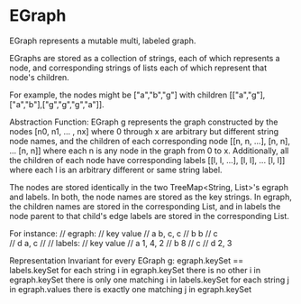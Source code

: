 # EGraph
EGraph represents a mutable multi, labeled graph.

EGraphs are stored as a collection of strings, each of which represents a node, and corresponding strings of lists each of which represent that node's children. 

For example, the nodes might be ["a","b","g"] with children [["a","g"],["a","b"],["g","g","g","a"]].


Abstraction Function:
EGraph g represents the graph constructed by the nodes [n0, n1, ... , nx] where 0 through x are arbitrary
but different string node names, and the children of each corresponding node 
[[n, n, ...], [n, n], ... [n, n]] where each n is any node in the graph from 0 to x.
Additionally, all the children of each node have corresponding labels 
[[l, l, ...], [l, l], ... [l, l]] where each l is an arbitrary different or same string label. 

The nodes are stored identically in the two TreeMap<String, List<String>>'s egraph and labels. 
In both, the node names are stored as the key strings. In egraph, the children names are stored in the 
corresponding List<String>, and in labels the node parent to that child's edge labels
are stored in the corresponding List<String>.

For instance:
// egraph:
// key		value
// a 		b, c, c
// b 		b
// c 		
// d 		a, c
// 
// labels:
// key		value
// a 	    1, 4, 2	
// b 		8
// c
// d 		2, 3

Representation Invariant for every EGraph g:
egraph.keySet == labels.keySet
for each string i in egraph.keySet
	there is no other i in egraph.keySet
	there is only one matching i in labels.keySet
for each string j in egraph.values
	there is exactly one matching j in egraph.keySet